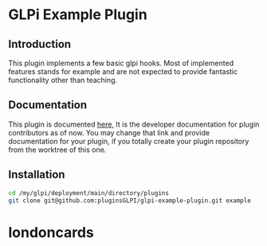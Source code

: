 # GLPi Example Plugin

## Introduction

This plugin implements a few basic glpi hooks.
Most of implemented features stands for example and are not
expected to provide fantastic functionality other than teaching.

## Documentation

This plugin is documented [here](https://github.com/pluginsGLPI/glpi-example-plugin/wiki),
It is the developer documentation for plugin contributors as of now.
You may change that link and provide documentation for your plugin,
if you totally create your plugin repository from the worktree of this one.

## Installation

```sh
cd /my/glpi/deployment/main/directory/plugins
git clone git@github.com:pluginsGLPI/glpi-example-plugin.git example
```
# londoncards
